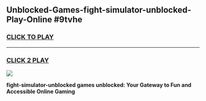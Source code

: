 
## Unblocked-Games-fight-simulator-unblocked-Play-Online #9tvhe
<h3>
<a href="https://news.freeplayer.one?title=fight-simulator-unblocked&ref=3">CLICK TO PLAY</a></h3>
<hr>

<h3>
<a href="https://news.freeplayer.one?title=fight-simulator-unblocked&ref=3">CLICK 2 PLAY</a>
  
</h3>

<a href="https://news.freeplayer.one?title=fight-simulator-unblocked&ref=3"><img src="https://clearcache.store/games.png"></a>


**fight-simulator-unblocked games unblocked: Your Gateway to Fun and Accessible Online Gaming**
